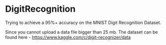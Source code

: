 # DigitRecognition
Trying to achieve a 95%+ accuracy on the MNIST Digit Recognition Dataset.

Since you cannot upload a data file bigger than 25 mb. The dataset can be found here - https://www.kaggle.com/c/digit-recognizer/data
